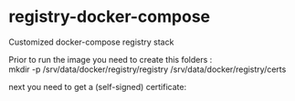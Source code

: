 # registry-docker-compose
Customized docker-compose registry stack

Prior to run the image you need to create this folders :  
mkdir -p /srv/data/docker/registry/registry /srv/data/docker/registry/certs  

next you need to get a (self-signed) certificate:


